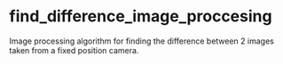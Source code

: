 # find_difference_image_proccesing
Image processing algorithm for finding the difference between 2 images taken from a fixed position camera.
